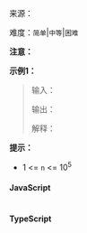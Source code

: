 来源：<link>

难度：`简单`|`中等`|`困难`

<!-- 描述 -->

**注意：**

**示例1：**

> 输入：
>
> 输出：
>
> 解释：

**提示：**

- 1 <= `n` <= 10<sup>5</sup>

<!-- tabs:start -->

#### **JavaScript**

```javascript

```

#### **TypeScript**

```javascript

```

<!-- tabs:end -->
